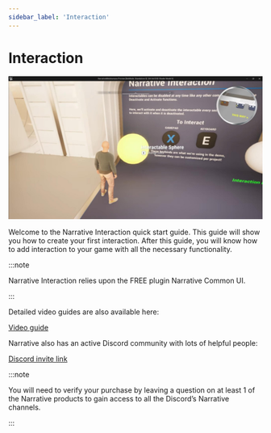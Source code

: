 ```yaml
---
sidebar_label: 'Interaction'
---
```


# Interaction

![Introduction.jpg](/img/interaction/Introduction.jpg)

Welcome to the Narrative Interaction quick start guide. This guide will show you how to create your first interaction. After this guide, you will know how to add interaction to your game with all the necessary functionality.

:::note

Narrative Interaction relies upon the FREE plugin Narrative Common UI.

:::

Detailed video guides are also available here:

[Video guide](https://www.youtube.com/watch?v=VDCu9ulTaJc)

Narrative also has an active Discord community with lots of helpful people:

[Discord invite link](https://discord.gg/qyVJmpQ2Pn)

:::note

You will need to verify your purchase by leaving a question on at least 1 of the Narrative products to gain access to all the Discord’s Narrative channels.

:::
